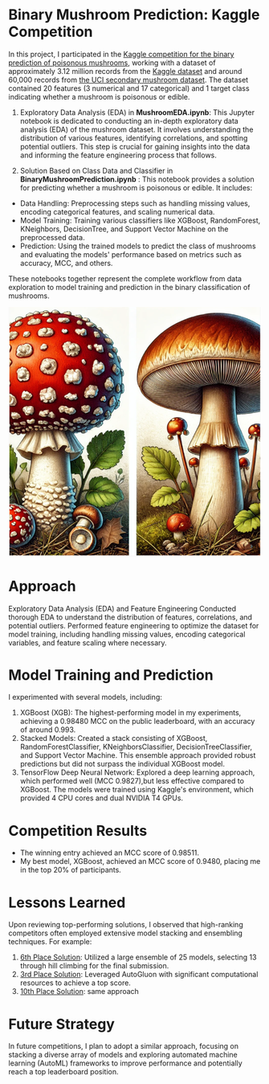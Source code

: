 # Binary Mushroom Prediction: Kaggle Competition
In this project, I participated in the [Kaggle competition for the binary prediction of poisonous mushrooms](https://www.kaggle.com/competitions/playground-series-s4e8/), working with a dataset of approximately 3.12 million records from the [Kaggle dataset](https://www.kaggle.com/competitions/playground-series-s4e8/data) and around 60,000 records from [the UCI secondary mushroom dataset](https://archive.ics.uci.edu/dataset/848/secondary+mushroom+dataset). The dataset contained 20 features (3 numerical and 17 categorical) and 1 target class indicating whether a mushroom is poisonous or edible.

1. Exploratory Data Analysis (EDA) in **MushroomEDA.ipynb**:
This Jupyter notebook is dedicated to conducting an in-depth exploratory data analysis (EDA) of the mushroom dataset. It involves understanding the distribution of various features, identifying correlations, and spotting potential outliers. This step is crucial for gaining insights into the data and informing the feature engineering process that follows.

2. Solution Based on Class Data and Classifier in **BinaryMushroomPrediction.ipynb** :
This notebook provides a solution for predicting whether a mushroom is poisonous or edible. It includes:
* Data Handling: Preprocessing steps such as handling missing values, encoding categorical features, and scaling numerical data.
* Model Training: Training various classifiers like XGBoost, RandomForest, KNeighbors, DecisionTree, and Support Vector Machine on the preprocessed data.
* Prediction: Using the trained models to predict the class of mushrooms and evaluating the models' performance based on metrics such as accuracy, MCC, and others.

These notebooks together represent the complete workflow from data exploration to model training and prediction in the binary classification of mushrooms.

![mushroom](Mushroom.png)
# Approach
Exploratory Data Analysis (EDA) and Feature Engineering Conducted thorough EDA to understand the distribution of features, correlations, and potential outliers.
Performed feature engineering to optimize the dataset for model training, including handling missing values, encoding categorical variables, and feature scaling where necessary.

# Model Training and Prediction
I experimented with several models, including:

1. XGBoost (XGB): The highest-performing model in my experiments, achieving a 0.98480 MCC on the public leaderboard, with an accuracy of around 0.993.
2. Stacked Models: Created a stack consisting of XGBoost, RandomForestClassifier, KNeighborsClassifier, DecisionTreeClassifier, and Support Vector Machine. This ensemble approach provided robust predictions but did not surpass the individual XGBoost model.
3. TensorFlow Deep Neural Network: Explored a deep learning approach, which performed well (MCC 0.9827),but less effective compared to XGBoost.
The models were trained using Kaggle's environment, which provided 4 CPU cores and dual NVIDIA T4 GPUs.

# Competition Results
* The winning entry achieved an MCC score of 0.98511.
* My best model, XGBoost, achieved an MCC score of 0.9480, placing me in the top 20% of participants.

# Lessons Learned
Upon reviewing top-performing solutions, I observed that high-ranking competitors often employed extensive model stacking and ensembling techniques. For example:

1. [6th Place Solution](https://www.kaggle.com/competitions/playground-series-s4e8/discussion/531330): Utilized a large ensemble of 25 models, selecting 13 through hill climbing for the final submission.
2. [3rd Place Solution](https://www.kaggle.com/competitions/playground-series-s4e8/discussion/523656): Leveraged AutoGluon with significant computational resources to achieve a top score.
3. [10th Place Solution](https://www.kaggle.com/code/ravaghi/s04e08-mushroom-classification-ensemble): same approach

# Future Strategy
In future competitions, I plan to adopt a similar approach, focusing on stacking a diverse array of models and exploring automated machine learning (AutoML) frameworks to improve performance and potentially reach a top leaderboard position.
